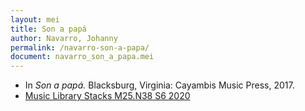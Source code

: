 ```yaml
---
layout: mei
title: Son a papá
author: Navarro, Johanny
permalink: /navarro-son-a-papa/
document: navarro_son_a_papa.mei
---
```


- In *Son a papá.* Blacksburg, Virginia: Cayambis Music Press, 2017.
- <a href="https://tufts.primo.exlibrisgroup.com/permalink/01TUN_INST/1kc9gia/alma991018677496903851" target="_blank">Music Library Stacks M25.N38 S6 2020</a>
